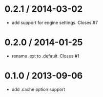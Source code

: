 
0.2.1 / 2014-03-02
==================

 * add support for engine settings. Closes #7

0.2.0 / 2014-01-25
==================

 * rename .ext to .default. Closes #1

0.1.0 / 2013-09-06
==================

 * add .cache option support
